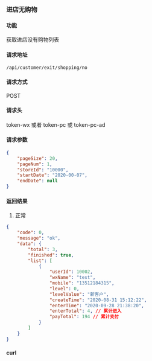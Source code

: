 
### 进店无购物

#### 功能
获取进店没有购物列表

#### 请求地址
```text
/api/customer/exit/shopping/no
```

#### 请求方式
POST

#### 请求头
token-wx 或者 token-pc 或 token-pc-ad

#### 请求参数
```json
{
    "pageSize": 20,
    "pageNum": 1,
    "storeId": "10000",
    "startDate": "2020-00-07",
    "endDate": null
}
```

#### 返回结果
1. 正常
```json
{
    "code": 0,
    "message": "ok",
    "data": {
        "total": 3,
        "finished": true,
        "list": [
            {
                "userId": 10002,
                "wxName": "test",
                "mobile": "13512184315",
                "level": 0,
                "levelValue": "新客户",
                "createTime": "2020-08-31 15:12:22",
                "enterTime": "2020-09-28 21:38:20",
                "enterTotal": 4, // 累计进入
                "payTotal": 194 // 累计支付
            }
        ]
    }
}
```


#### curl
```text

```